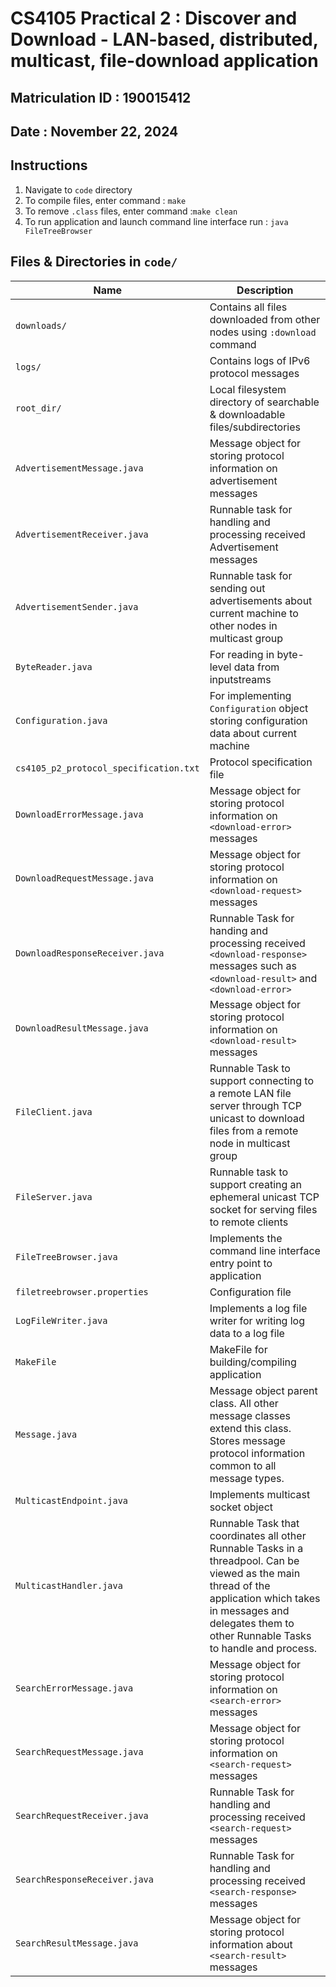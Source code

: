 # CS4105 Practical 2 : Discover and Download - LAN-based, distributed, multicast, file-download application
## Matriculation ID : 190015412
## Date : November 22, 2024

## Instructions 
1) Navigate to `code` directory
2) To compile files, enter command : `make`
3) To remove `.class` files, enter command :`make clean`
4) To run application and launch command line interface run : `java FileTreeBrowser`

## Files & Directories in `code/` 
| Name | Description |
|------|-------------|
| `downloads/` | Contains all files downloaded from other nodes using `:download` command  |
| `logs/` | Contains logs of IPv6 protocol messages  |
| `root_dir/` | Local filesystem directory of searchable & downloadable files/subdirectories  |
| `AdvertisementMessage.java` | Message object for storing protocol information on advertisement messages |
| `AdvertisementReceiver.java` | Runnable task for handling and processing received Advertisement messages  |
| `AdvertisementSender.java` | Runnable task for sending out advertisements about current machine to other nodes in multicast group  |
| `ByteReader.java` | For reading in byte-level data from inputstreams  |
| `Configuration.java` | For implementing `Configuration` object storing configuration data about current machine  |
| `cs4105_p2_protocol_specification.txt` | Protocol specification file  |
| `DownloadErrorMessage.java` | Message object for storing protocol information on `<download-error>` messages  |
| `DownloadRequestMessage.java` | Message object for storing protocol information on `<download-request>` messages |
| `DownloadResponseReceiver.java` | Runnable Task for handing and processing received `<download-response>` messages such as `<download-result>` and `<download-error>`  |
| `DownloadResultMessage.java` | Message object for storing protocol information on `<download-result>` messages  |
| `FileClient.java` | Runnable Task to support connecting to a remote LAN file server through TCP unicast to download files from a remote node in multicast group  |
| `FileServer.java` | Runnable task to support creating an ephemeral unicast TCP socket for serving files to remote clients  |
| `FileTreeBrowser.java` | Implements the command line interface entry point to application  |
| `filetreebrowser.properties` | Configuration file  |
| `LogFileWriter.java` | Implements a log file writer for writing log data to a log file  |
| `MakeFile` | MakeFile for building/compiling application   |
| `Message.java` | Message object parent class. All other message classes extend this class. Stores message protocol information common to all message types.  |
| `MulticastEndpoint.java` | Implements multicast socket object  |
| `MulticastHandler.java` | Runnable Task that coordinates all other Runnable Tasks in a threadpool. Can be viewed as the main thread of the application which takes in messages and delegates them to other Runnable Tasks to handle and process. |
| `SearchErrorMessage.java` | Message object for storing protocol information on `<search-error>` messages   |
| `SearchRequestMessage.java` | Message object for storing protocol information on `<search-request>` messages  |
| `SearchRequestReceiver.java` | Runnable Task for handling and processing received `<search-request>` messages  |
| `SearchResponseReceiver.java` | Runnable Task for handling and processing received `<search-response>` messages  |
| `SearchResultMessage.java` | Message object for storing protocol information about `<search-result>` messages  |

